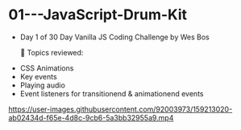 # 01---JavaScript-Drum-Kit
+ Day 1 of 30 Day Vanilla JS Coding Challenge by Wes Bos

  🧠 Topics reviewed: 
- CSS Animations
- Key events
- Playing audio
- Event listeners for transitionend & animationend events


https://user-images.githubusercontent.com/92003973/159213020-ab02434d-f65e-4d8c-9cb6-5a3bb32955a9.mp4

